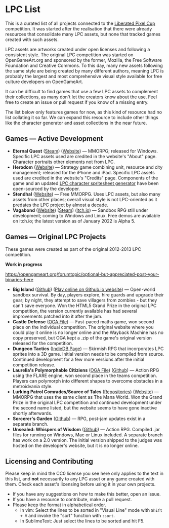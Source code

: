 # LPC List
This is a curated list of all projects connected to the [Liberated Pixel Cup](https://lpc.opengameart.org/) competition. It was started after the realisation that there were already resources that consolidate many LPC assets, but none that tracked games created with such assets.

LPC assets are artworks created under open licenses and following a consistent style. The original LPC competition was started on OpenGameArt.org and sponsored by the former, Mozilla, the Free Software Foundation and Creative Commons. To this day, many new assets following the same style are being created by many different authors, meaning LPC is probably the largest and most comprehensive visual style available for free culture developers on OpenGameArt.

It can be difficult to find games that use a few LPC assets to complement their collections, as many don't let the creators know about the use. Feel free to create an issue or pull request if you know of a missing entry.

The list below only features games for now, as this kind of resource had no list collating it so far. We can expand this resource to include other things like the character generator and asset collections in the near future.


Games — Active Development
------------
* **Eternal Quest** ([Steam](https://store.steampowered.com/app/1385300/Eternal_Quest__2D_MMORPG/)) ([Website](https://eternal-quest.com.br/)) — MMORPG; released for Windows. Specific LPC assets used are credited in the website's "About" page. Character portraits other elements not from LPC.
* **Herodom** ([Website](https://sites.google.com/view/herodom/home)) — Strategy game combining unit, resource and city management; released for the iPhone and iPad. Specific LPC assets used are credited in the website's "Credits" page. Components of the game and an updated [LPC character spritesheet generator](https://github.com/sanderfrenken/Universal-LPC-Spritesheet-Character-Generator) have been open-sourced by the developer.
* **Stendhal** ([Website](https://arianne-project.org/game/stendhal.html))  — Free MMORPG. Uses LPC assets, but also many assets from other places; overall visual style is not LPC-oriented as it predates the LPC project by almost a decade.
* **Vagabond** ([Website](https://www.vagabondgame.com/)) ([Steam](https://store.steampowered.com/app/1673090/Vagabond/)) ([itch.io](https://pvigier.itch.io/vagabond-demo)) — Sandbox RPG still under development; coming to Windows and Linux. Free demos are available on itch.io; the latest version as of January 2022 is Alpha 5.

Games — Original LPC Projects
------------
These games were created as part of the original 2012-2013 LPC competition.

**Work in progress**

https://opengameart.org/forumtopic/optional-but-appreciated-post-your-binaries-here
* **Big Island** ([Github](https://github.com/seveibar/liberated-pixel-cup)) ([Play online on Github.io website](https://www.seveibar.com/projects.html#big-island)) — Open-world sandbox survival. By day, players explore, hire guards and upgrade their gear; by night, they attempt to save villagers from zombies - but they can't save everyone. Won the HTML5 Grand Prize in the original LPC competition, the version currently available has had several improvements patched into it after the jam.
* **Castle Defense** ([OGA File](https://opengameart.org/content/castle-defense)) — Fast-paced maths game, won second place on the individual competition. The original website where you could play it online is no longer online and the Wayback Machine has no copy preserved, but OGA kept a .zip of the game's original version released for the competition.
* **Dungeon Tactics** ([IndieDB Page](https://www.indiedb.com/games/dungeon-tactics)) — Skirmish RPG that incorporates LPC sprites into a 3D game. Initial version needs to be compiled from source. Continued development for a few more versions after the initial competition release.
* **Laurelia's Polymorphable Citiziens** ([OGA File](https://opengameart.org/content/laurelias-polymorphable-citizens-0)) ([Github](https://github.com/pennomi/polymorphable)) — Action RPG using the FLARE engine, won second place in the teams competition. Players can polymorph into different shapes to overcome obstacles in a metroidvania style.
* **Lurking Patrol Comrades/Source of Tales** ([Repositories](https://opengameart.org/content/lurking-patrol-comrades)) ([Website](http://www.sourceoftales.org/)) — MMORPG that uses the same client as The Mana World. Won the Grand Prize in the original LPC competition and continued development under the second name listed, but the website seems to have gone inactive shortly afterwards.
*  **Sorcerer's Garden** ([Github](https://github.com/sanojian/lpc_sorc_garden)) — RPG, post-jam updates exist in a separate branch.
* **Unsealed: Whispers of Wisdom** ([Github](https://github.com/Nushio/Unsealed)) — Action RPG. Compiled .jar files for running on Windows, Mac or Linux included. A separate branch has work on a 2.0 version. The initial version shipped to the judges was hosted on the developer's website, but it is no longer online.

Licensing and Contributing
------------
Please keep in mind the CC0 license you see here only applies to the text in this list, and **not** necessarily to any LPC asset or any game created with them. Check each asset's licensing before using it in your own projects.

* If you have any suggestions on how to make this better, open an issue. 
* If you have a resource to contribute, make a pull request. 
* Please keep the format in alphabetical order. 
	* In vim: Select the lines to be sorted in "Visual Line" mode with `Shift + V` and invoke the "sort" function with `:sort`. 
	* In SublimeText: Just select the lines to be sorted and hit F5. 


